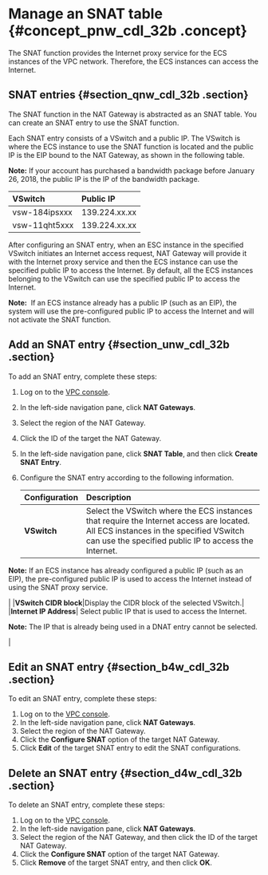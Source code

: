 # Manage an SNAT table {#concept_pnw_cdl_32b .concept}

The SNAT function provides the Internet proxy service for the ECS instances of the VPC network. Therefore, the ECS instances can access the Internet.

## SNAT entries {#section_qnw_cdl_32b .section}

The SNAT function in the NAT Gateway is abstracted as an SNAT table. You can create an SNAT entry to use the SNAT function.

Each SNAT entry consists of a VSwitch and a public IP. The VSwitch is where the ECS instance to use the SNAT function is located and the public IP is the EIP bound to the NAT Gateway, as shown in the following table.

**Note:** If your account has purchased a bandwidth package before January 26, 2018, the public IP is the IP of the bandwidth package.

|VSwitch|Public IP|
|:------|:--------|
|vsw-184ipsxxx|139.224.xx.xx|
|vsw-11qht5xxx|139.224.xx.xx|

After configuring an SNAT entry, when an ESC instance in the specified VSwitch initiates an Internet access request, NAT Gateway will provide it with the Internet proxy service and then the ECS instance can use the specified public IP to access the Internet. By default, all the ECS instances belonging to the VSwitch can use the specified public IP to access the Internet.

**Note:**  If an ECS instance already has a public IP \(such as an EIP\), the system will use the pre-configured public IP to access the Internet and will not activate the SNAT function.

## Add an SNAT entry {#section_unw_cdl_32b .section}

To add an SNAT entry, complete these steps:

1.  Log on to the [VPC console](https://vpcnext.console.aliyun.com/nat/).
2.  In the left-side navigation pane, click **NAT Gateways**.
3.  Select the region of the NAT Gateway.
4.  Click the ID of the target the NAT Gateway.
5.  In the left-side navigation pane, click **SNAT Table**, and then click **Create SNAT Entry**.
6.  Configure the SNAT entry according to the following information.

    |Configuration|Description|
    |:------------|:----------|
    |**VSwitch**| Select the VSwitch where the ECS instances that require the Internet access are located. All ECS instances in the specified VSwitch can use the specified public IP to access the Internet.

 **Note:** If an ECS instance has already configured a public IP \(such as an EIP\), the pre-configured public IP is used to access the Internet instead of using the SNAT proxy service.

 |
    |**VSwitch CIDR block**|Display the CIDR block of the selected VSwitch.|
    |**Internet IP Address**| Select public IP that is used to access the Internet.

 **Note:** The IP that is already being used in a DNAT entry cannot be selected.

 |


## Edit an SNAT entry {#section_b4w_cdl_32b .section}

To edit an SNAT entry, complete these steps:

1.  Log on to the [VPC console](https://vpcnext.console.aliyun.com/nat/).
2.  In the left-side navigation pane, click **NAT Gateways**.
3.  Select the region of the NAT Gateway.
4.  Click the **Configure SNAT** option of the target NAT Gateway.
5.  Click **Edit** of the target SNAT entry to edit the SNAT configurations.

## Delete an SNAT entry {#section_d4w_cdl_32b .section}

To delete an SNAT entry, complete these steps:

1.  Log on to the [VPC console](https://vpcnext.console.aliyun.com/nat/).
2.  In the left-side navigation pane, click **NAT Gateways**.
3.  Select the region of the NAT Gateway, and then click the ID of the target NAT Gateway.
4.  Click the **Configure SNAT** option of the target NAT Gateway.
5.  Click **Remove** of the target SNAT entry, and then click **OK**.

